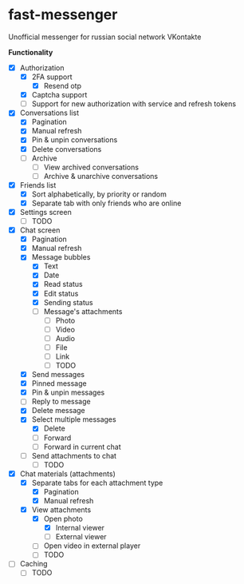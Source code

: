 # fast-messenger

Unofficial messenger for russian social network VKontakte

**Functionality**
- [x] Authorization
    - [x] 2FA support
        - [x] Resend otp
    - [x] Captcha support
    - [ ] Support for new authorization with service and refresh tokens
- [x] Conversations list
    - [x] Pagination
    - [x] Manual refresh
    - [x] Pin & unpin conversations
    - [x] Delete conversations
    - [ ] Archive
        - [ ] View archived conversations
        - [ ] Archive & unarchive conversations
- [x] Friends list
    - [x] Sort alphabetically, by priority or random
    - [x] Separate tab with only friends who are online
- [x] Settings screen
    - [ ] TODO
- [x] Chat screen
    - [x] Pagination
    - [x] Manual refresh
    - [x] Message bubbles
        - [x] Text
        - [x] Date
        - [x] Read status
        - [x] Edit status
        - [x] Sending status
        - [ ] Message's attachments
            - [ ] Photo
            - [ ] Video
            - [ ] Audio
            - [ ] File
            - [ ] Link
            - [ ] TODO
    - [x] Send messages
    - [x] Pinned message
    - [x] Pin & unpin messages
    - [ ] Reply to message
    - [x] Delete message
    - [x] Select multiple messages
        - [x] Delete
        - [ ] Forward
        - [ ] Forward in current chat
    - [ ] Send attachments to chat
        - [ ] TODO
- [x] Chat materials (attachments)
    - [x] Separate tabs for each attachment type
        - [x] Pagination
        - [x] Manual refresh
    - [x] View attachments
        - [x] Open photo
            - [x] Internal viewer
            - [ ] External viewer
        - [ ] Open video in external player
        - [ ] TODO
- [ ] Caching
    - [ ] TODO
